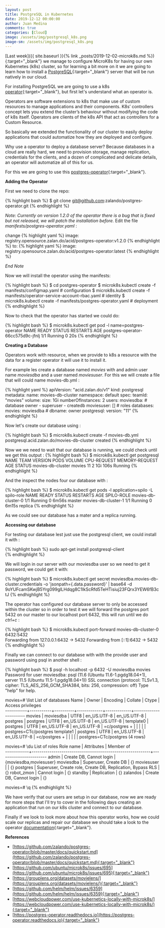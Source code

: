 ```yaml
---
layout: post
title: PostgreSQL in Kubernetes
date: 2019-12-12 00:00:00
author: Juan Medina
comments: true
categories: [Cloud]
image: /assets/img/postgresql_k8s.png
image-sm: /assets/img/postgresql_k8s.png
---
```


[Last week]({{ site.baseurl }}{% link _posts/2019-12-02-microk8s.md %}){:target="_blank"} we manage to configure MicroK8s for having our own Kubernetes (k8s) cluster, so for learning a bit more on it we are going to learn how to install a [PostgreSQL](https://www.postgresql.org/){:target="_blank"} server that will be run natively in our cloud.

For installing PostgreSQL we are going to use a k8s [operator](https://kubernetes.io/docs/concepts/extend-kubernetes/operator/){:target="_blank"}, but first let's understand what an operator is.

Operators are software extensions to k8s that make use of custom resources to manage applications and their components. K8s’ controllers concept lets you extend the cluster’s behaviour without modifying the code of k8s itself. Operators are clients of the k8s API that act as controllers for a Custom Resource.

So basically we extended the functionality of our cluster to easily deploy applications that could automatize how they are deployed and configure.

Why use a operator to deploy a database server? Because databases in a cloud are really hard, we need to provision storage, manage replication, 
credentials for the clients, and a dozen of complicated and delicate details, an operator will automatize all of this for us.

For this we are going to use this [postgres-operator](https://github.com/zalando/postgres-operator){:target="_blank"}.

**Adding the Operator**

First we need to clone the repo:

{% highlight bash %}
$ git clone git@github.com:zalando/postgres-operator.git
{% endhighlight %}

_Note: Currently on version 1.2.0 of the operator there is a bug that is fixed but not released, we will patch the installation before._ Edit the file *manifests/postgres-operator.yaml* :

change
{% highlight yaml %}
        image: registry.opensource.zalan.do/acid/postgres-operator:v1.2.0
{% endhighlight %}
to:
{% highlight yaml %}
        image: registry.opensource.zalan.do/acid/postgres-operator:latest
{% endhighlight %}

_End Note_


Now we will install the operator using the manifests:

{% highlight bash %}
$ cd postgres-operator
$ microk8s.kubectl create -f manifests/configmap.yaml  # configuration
$ microk8s.kubectl create -f manifests/operator-service-account-rbac.yaml  # identity
$ microk8s.kubectl create -f manifests/postgres-operator.yaml  # deployment
{% endhighlight %}

Now to check that the operator has started we could do:

{% highlight bash %}
$ microk8s.kubectl get pod -l name=postgres-operator
NAME                                 READY   STATUS    RESTARTS   AGE
postgres-operator-66cc575d9c-jfnlj   1/1     Running   0          20s
{% endhighlight %}

**Creating a Database**

Operators work with resource, when we provide to k8s a resource with the data for a register operator it
will use it to install it.

For example les create a database named *movies* with and admin user name *moviesdba* and a  user named *moviesuser*.
For this we will create a file that will could name movies-db.yml :

{% highlight yaml %}
apiVersion: "acid.zalan.do/v1"
kind: postgresql
metadata:
  name: movies-db-cluster
  namespace: default
spec:
  teamId: "movies"
  volume:
    size: 1Gi
  numberOfInstances: 2
  users:
    moviesdba:  # database owner
    - superuser
    - createdb
    moviesuser: []  # roles
  databases:
    movies: moviesdba  # dbname: owner
  postgresql:
    version: "11"
{% endhighlight %}    

Now let's create our database using : 

{% highlight bash %}
$ microk8s.kubectl create -f movies-db.yml 
postgresql.acid.zalan.do/movies-db-cluster created
{% endhighlight %}    

Now we we need to wait that our database is running, we could check until we get this output :
{% highlight bash %}
$ microk8s.kubectl get postgresql
NAME                TEAM     VERSION   PODS   VOLUME   CPU-REQUEST   MEMORY-REQUEST   AGE    STATUS
movies-db-cluster   movies   11        2      1Gi                                     106s   Running
{% endhighlight %}    

And the inspect the nodes four our database with : 

{% highlight bash %}
$ microk8s.kubectl get pods -l application=spilo -L spilo-role
NAME                  READY   STATUS    RESTARTS   AGE     SPILO-ROLE
movies-db-cluster-0   1/1     Running   0          6m56s   master
movies-db-cluster-1   1/1     Running   0          6m15s   replica
{% endhighlight %}

As we could see our database has a mater and a replica running.

**Accessing our database**

For testing our database lest just use the postgresql client, we could install it with : 

{% highlight bash %}
sudo apt-get install postgresql-client  
{% endhighlight %}

We will login in our server with our moviesdba user so we need to get it password, we could get it with:

{% highlight bash %}
$ microk8s.kubectl get secret moviesdba.movies-db-cluster.credentials -o 'jsonpath={.data.password}' | base64 -d 
9oYUFcamSKwjB5Yrg099glLHdqg8C1IkScRfd5TeHTisiuj23FQrx3YEW6fB3ctJ
{% endhighlight %}

The operator has configured our database server to only be accessed within the cluster so in order to test it 
we will forward the postgres port 5432 on our master to our localhost port 6432, this will run until we do *ctrl+c* :

{% highlight bash %}
$ microk8s.kubectl port-forward movies-db-cluster-0 6432:5432                        
Forwarding from 127.0.0.1:6432 -> 5432
Forwarding from [::1]:6432 -> 5432
{% endhighlight %}

Finally we can connect to our database with with the provide user and password using psql in another
shell :

{% highlight bash %}
$ psql -h localhost -p 6432 -U moviesdba movies                                                            
Password for user moviesdba: 
psql (11.6 (Ubuntu 11.6-1.pgdg18.04+1), server 11.5 (Ubuntu 11.5-1.pgdg18.04+1))
SSL connection (protocol: TLSv1.3, cipher: TLS_AES_256_GCM_SHA384, bits: 256, compression: off)
Type "help" for help.

movies=# \list
                                  List of databases
   Name    |   Owner   | Encoding |   Collate   |    Ctype    |   Access privileges   
-----------+-----------+----------+-------------+-------------+-----------------------
 movies    | moviesdba | UTF8     | en_US.UTF-8 | en_US.UTF-8 | 
 postgres  | postgres  | UTF8     | en_US.UTF-8 | en_US.UTF-8 | 
 template0 | postgres  | UTF8     | en_US.UTF-8 | en_US.UTF-8 | =c/postgres          +
           |           |          |             |             | postgres=CTc/postgres
 template1 | postgres  | UTF8     | en_US.UTF-8 | en_US.UTF-8 | =c/postgres          +
           |           |          |             |             | postgres=CTc/postgres
(4 rows)

movies=# \du
                                          List of roles
 Role name  |                         Attributes                         |       Member of        
------------+------------------------------------------------------------+------------------------
 admin      | Create DB, Cannot login                                    | {moviesdba,moviesuser}
 moviesdba  | Superuser, Create DB                                       | {}
 moviesuser |                                                            | {}
 postgres   | Superuser, Create role, Create DB, Replication, Bypass RLS | {}
 robot_zmon | Cannot login                                               | {}
 standby    | Replication                                                | {}
 zalandos   | Create DB, Cannot login                                    | {}

movies=# \q
{% endhighlight %}

We have verify that our users are setup in our database, now we are ready for more steps that I'll try to cover
in the following days creating an application that run on our k8s cluster and connect to our database.

Finally if we look to look more about how this operator works, how we could scale our replicas and repair our 
database we should take a look to the operator [documentation](https://postgres-operator.readthedocs.io/en/latest/#overview-of-involved-entities){:target="_blank"}.

**References**

- [https://github.com/zalando/postgres-operator/blob/master/docs/quickstart.md](https://github.com/zalando/postgres-operator/blob/master/docs/quickstart.md){:target="_blank"}
- [https://github.com/ubuntu/microk8s/issues/695](https://github.com/ubuntu/microk8s/issues/695){:target="_blank"}
- [https://grouplens.org/datasets/movielens/](https://grouplens.org/datasets/movielens/){:target="_blank"}
- [https://github.com/helm/helm/issues/6359](https://github.com/helm/helm/issues/6359){:target="_blank"}
- [https://webcloudpower.com/use-kubernetics-locally-with-microk8s/](https://webcloudpower.com/use-kubernetics-locally-with-microk8s/){:target="_blank"}
- [https://postgres-operator.readthedocs.io](https://postgres-operator.readthedocs.io){:target="_blank"}


